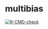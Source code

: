 # multibias

<!-- badges: start -->
[![R-CMD-check](https://github.com/mikabr/mbma/actions/workflows/R-CMD-check.yaml/badge.svg)](https://github.com/mikabr/mbma/actions/workflows/R-CMD-check.yaml)
<!-- badges: end -->
